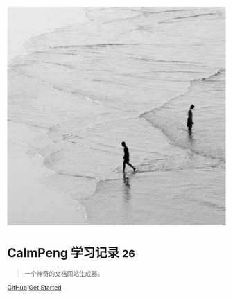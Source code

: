 <!-- _coverpage.md -->

![logo](calmpeng.jpg)

# CalmPeng 学习记录 <small>26</small>

> 一个神奇的文档网站生成器。

<!-- - 简单、轻便 (压缩后 ~21kB)
- 无需生成 html 文件
- 众多主题 -->

[GitHub](https://github.com/calmpeng)
[Get Started](#首页)
